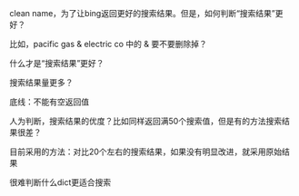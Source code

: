 clean name，为了让bing返回更好的搜索结果。但是，如何判断“搜索结果”更好？

比如，pacific gas & electric co 中的 & 要不要删除掉？



什么才是“搜索结果”更好？

搜索结果量更多？

底线：不能有空返回值

人为判断，搜索结果的优度？比如同样返回满50个搜索值，但是有的方法搜索结果很差？





目前采用的方法：对比20个左右的搜索结果，如果没有明显改进，就采用原始结果



很难判断什么dict更适合搜索
